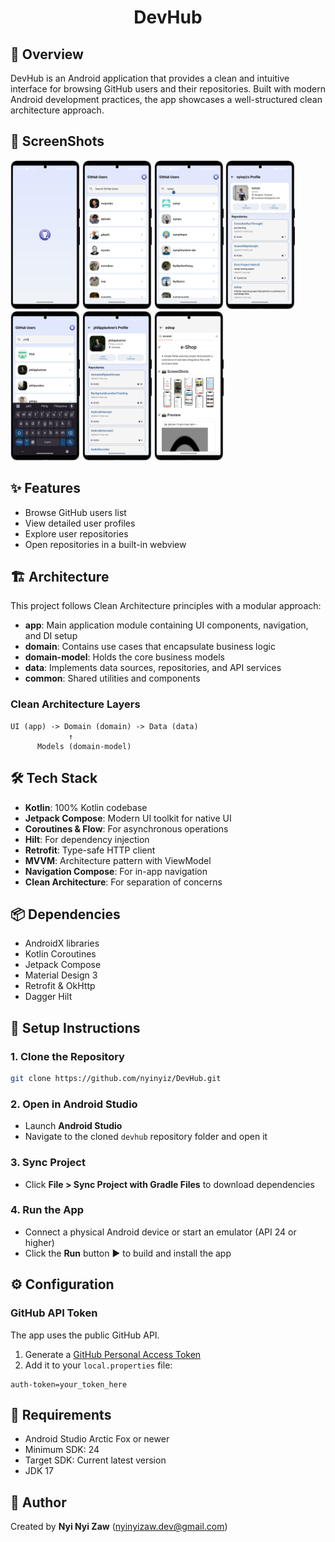 <h1 align="center">DevHub</h1>

## 📱 Overview

DevHub is an Android application that provides a clean and intuitive interface for browsing GitHub
users and their repositories. Built with modern Android development practices, the app showcases a
well-structured clean architecture approach.

## 📸 ScreenShots
<p float="left">
  <img src="screenshots/1.png" width="22%" />
  <img src="screenshots/2.png" width="22%" />
  <img src="screenshots/5.png" width="22%" />
  <img src="screenshots/6.png" width="22%" />
  <img src="screenshots/3.png" width="22%" />
  <img src="screenshots/4.png" width="22%" />
  <img src="screenshots/7.png" width="22%" />
</p>

## ✨ Features

- Browse GitHub users list
- View detailed user profiles
- Explore user repositories
- Open repositories in a built-in webview

## 🏗 Architecture

This project follows Clean Architecture principles with a modular approach:

- **app**: Main application module containing UI components, navigation, and DI setup
- **domain**: Contains use cases that encapsulate business logic
- **domain-model**: Holds the core business models
- **data**: Implements data sources, repositories, and API services
- **common**: Shared utilities and components

### Clean Architecture Layers

```
UI (app) -> Domain (domain) -> Data (data)
             ↑
      Models (domain-model)
```

## 🛠 Tech Stack

- **Kotlin**: 100% Kotlin codebase
- **Jetpack Compose**: Modern UI toolkit for native UI
- **Coroutines & Flow**: For asynchronous operations
- **Hilt**: For dependency injection
- **Retrofit**: Type-safe HTTP client
- **MVVM**: Architecture pattern with ViewModel
- **Navigation Compose**: For in-app navigation
- **Clean Architecture**: For separation of concerns

## 📦 Dependencies

- AndroidX libraries
- Kotlin Coroutines
- Jetpack Compose
- Material Design 3
- Retrofit & OkHttp
- Dagger Hilt

## 🚀 Setup Instructions

### 1. Clone the Repository

```bash
git clone https://github.com/nyinyiz/DevHub.git
```

### 2. Open in Android Studio

- Launch **Android Studio**
- Navigate to the cloned `devhub` repository folder and open it

### 3. Sync Project

- Click **File > Sync Project with Gradle Files** to download dependencies

### 4. Run the App

- Connect a physical Android device or start an emulator (API 24 or higher)
- Click the **Run** button ▶️ to build and install the app

## ⚙️ Configuration

### GitHub API Token

The app uses the public GitHub API.

1. Generate a [GitHub Personal Access Token](https://github.com/settings/tokens)
2. Add it to your `local.properties` file:

```properties
auth-token=your_token_here
```

## 🔧 Requirements

- Android Studio Arctic Fox or newer
- Minimum SDK: 24
- Target SDK: Current latest version
- JDK 17

## 👤 Author

Created by **Nyi Nyi Zaw** (nyinyizaw.dev@gmail.com)
